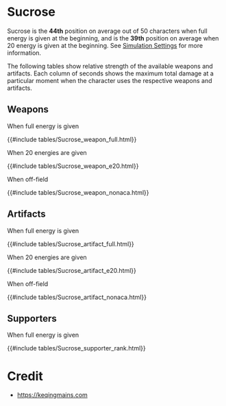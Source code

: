 # Sucrose

Sucrose is the **44th** position on average out of 50
characters when full energy is given at the beginning, and is the
**39th** position on average when 20 energy is given at the
beginning. See [Simulation Settings](./simulation_settings.md) for more
information.

The following tables show relative strength of the available weapons and
artifacts. Each column of seconds shows the maximum total damage at a
particular moment when the character uses the respective weapons and
artifacts.

## Weapons

When full energy is given

{{#include tables/Sucrose_weapon_full.html}}

When 20 energies are given

{{#include tables/Sucrose_weapon_e20.html}}

When off-field

{{#include tables/Sucrose_weapon_nonaca.html}}

## Artifacts

When full energy is given

{{#include tables/Sucrose_artifact_full.html}}

When 20 energies are given

{{#include tables/Sucrose_artifact_e20.html}}

When off-field

{{#include tables/Sucrose_artifact_nonaca.html}}

## Supporters

When full energy is given

{{#include tables/Sucrose_supporter_rank.html}}

# Credit

- <https://keqingmains.com>
